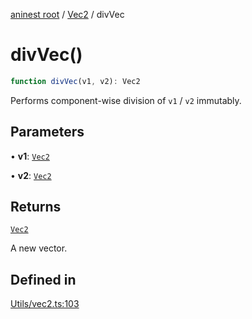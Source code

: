 [aninest root](../../index.md) / [Vec2](../index.md) / divVec

# divVec()

```ts
function divVec(v1, v2): Vec2
```

Performs component-wise division of `v1` / `v2` immutably.

## Parameters

• **v1**: [`Vec2`](../type-aliases/Vec2.md)

• **v2**: [`Vec2`](../type-aliases/Vec2.md)

## Returns

[`Vec2`](../type-aliases/Vec2.md)

A new vector.

## Defined in

[Utils/vec2.ts:103](https://github.com/zphrs/aninest/blob/efdac3830228dc951d7e8e69ab0c7db89aa8723f/core/src/Utils/vec2.ts#L103)
